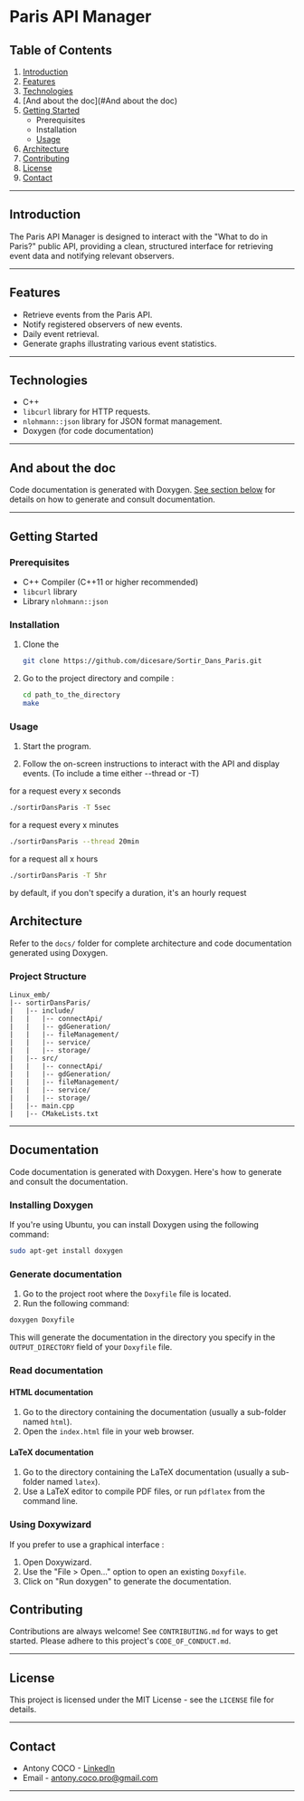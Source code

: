 # Paris API Manager

## Table of Contents

1. [Introduction](#introduction)
2. [Features](#features)
3. [Technologies](#technologies)
4. [And about the doc](#And about the doc)
5. [Getting Started](#getting-started)
   - Prerequisites
   - Installation
   - [Usage](#usage)
6. [Architecture](#architecture)
7. [Contributing](#contributing)
8. [License](#license)
9. [Contact](#contact)

---

## Introduction

The Paris API Manager is designed to interact with the "What to do in Paris?" public API, providing a clean, structured interface for retrieving event data and notifying relevant observers.

---

## Features

- Retrieve events from the Paris API.
- Notify registered observers of new events.
- Daily event retrieval.
- Generate graphs illustrating various event statistics.

---

## Technologies

- C++
- `libcurl` library for HTTP requests.
- `nlohmann::json` library for JSON format management.
- Doxygen (for code documentation)

---

## And about the doc

Code documentation is generated with Doxygen. [See section below](#documentation) for details on how to generate and consult documentation.

---

## Getting Started

### Prerequisites

- C++ Compiler (C++11 or higher recommended)
- `libcurl` library
- Library `nlohmann::json`

### Installation

1. Clone the
   ```bash
   git clone https://github.com/dicesare/Sortir_Dans_Paris.git
    ```

2. Go to the project directory and compile :
     ```bash
     cd path_to_the_directory
     make
     ```

### Usage


1. Start the program.

2. Follow the on-screen instructions to interact with the API and display events.
  (To include a time either --thread or -T)

  for a request every x seconds


  ```bash
  ./sortirDansParis -T 5sec
  ```

  for a request every x minutes

  ```bash
  ./sortirDansParis --thread 20min
  ```

  for a request all x hours

  ```bash
  ./sortirDansParis -T 5hr
  ```
  by default, if you don't specify a duration, it's an hourly request

  ## Architecture

Refer to the `docs/` folder for complete architecture and code documentation generated using Doxygen.

### Project Structure
```
Linux_emb/
|-- sortirDansParis/
|   |-- include/
|   |   |-- connectApi/
|   |   |-- gdGeneration/
|   |   |-- fileManagement/
|   |   |-- service/
|   |   |-- storage/
|   |-- src/
|   |   |-- connectApi/
|   |   |-- gdGeneration/
|   |   |-- fileManagement/
|   |   |-- service/
|   |   |-- storage/
|   |-- main.cpp
|   |-- CMakeLists.txt
```

---
## Documentation

Code documentation is generated with Doxygen. Here's how to generate and consult the documentation.

### Installing Doxygen

If you're using Ubuntu, you can install Doxygen using the following command:

```bash
sudo apt-get install doxygen
```

### Generate documentation

1. Go to the project root where the `Doxyfile` file is located.
2. Run the following command:

```bash
doxygen Doxyfile
```

This will generate the documentation in the directory you specify in the `OUTPUT_DIRECTORY` field of your `Doxyfile` file.

### Read documentation

#### HTML documentation

1. Go to the directory containing the documentation (usually a sub-folder named `html`).
2. Open the `index.html` file in your web browser.

#### LaTeX documentation

1. Go to the directory containing the LaTeX documentation (usually a sub-folder named `latex`).
2. Use a LaTeX editor to compile PDF files, or run `pdflatex` from the command line.

### Using Doxywizard

If you prefer to use a graphical interface :

1. Open Doxywizard.
2. Use the "File > Open..." option to open an existing `Doxyfile`.
3. Click on "Run doxygen" to generate the documentation.

## Contributing

Contributions are always welcome! See `CONTRIBUTING.md` for ways to get started. Please adhere to this project's `CODE_OF_CONDUCT.md`.

---

## License

This project is licensed under the MIT License - see the `LICENSE` file for details.

---

## Contact

- Antony COCO - [LinkedIn](https://www.linkedin.com/in/antonycoco/)
- Email - antony.coco.pro@gmail.com

---
